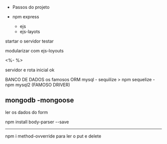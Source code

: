 

- Passos do projeto 

- npm express 
    - ejs
    - ejs-layots
  
startar o servidor 
testar

modularizar com ejs-loyouts

<%-  %>

servidor e rota inicial ok

BANCO DE DADOS 
os famosos ORM
mysql - sequilize > npm sequelize - npm mysql2 (FAMOSO DRIVER)



mongodb -mongoose
-----------------------------------

ler os dados do form 

npm install body-parser --save 

-------------------------
npm i method-ovverride
para ler o put e delete 



